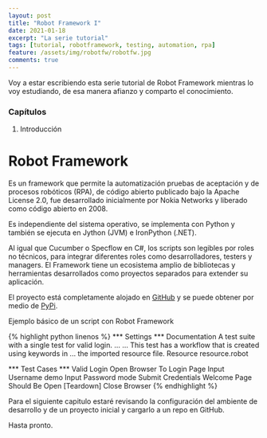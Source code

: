 ```yaml
---
layout: post
title: "Robot Framework I"
date: 2021-01-18
excerpt: "La serie tutorial"
tags: [tutorial, robotframework, testing, automation, rpa]
feature: /assets/img/robotfw/robotfw.jpg
comments: true
---
```

Voy a estar escribiendo esta serie tutorial de Robot Framework mientras lo voy estudiando, de esa manera afianzo y comparto el conocimiento.

### Capítulos 

1. Introducción

# Robot Framework

Es un framework que permite la automatización pruebas de aceptación y de procesos robóticos (RPA), de código abierto publicado bajo la Apache License 2.0, fue desarrollado inicialmente por Nokia Networks y liberado como código abierto en 2008.

Es independiente del sistema operativo, se implementa con Python y también se ejecuta en Jython (JVM) e IronPython (.NET).

Al igual que Cucumber o Specflow en C#, los scripts son legibles por roles no técnicos, para integrar diferentes roles como desarrolladores, testers y managers. El Framework tiene un ecosistema amplio de bibliotecas y herramientas desarrollados como proyectos separados para extender su aplicación. 

El proyecto está completamente alojado en [GitHub](https://github.com/robotframework/robotframework) y se puede obtener por medio de [PyPi](https://pypi.python.org/pypi/robotframework).

Ejemplo básico de un script con Robot Framework

{% highlight python linenos %}
*** Settings ***
Documentation     A test suite with a single test for valid login.
...
...               This test has a workflow that is created using keywords in
...               the imported resource file.
Resource          resource.robot

*** Test Cases ***
Valid Login
    Open Browser To Login Page
    Input Username    demo
    Input Password    mode
    Submit Credentials
    Welcome Page Should Be Open
    [Teardown]    Close Browser
{% endhighlight %}    

Para el siguiente capitulo estaré revisando la configuración del ambiente de desarrollo y de un proyecto inicial y cargarlo a un repo en GitHub.

Hasta pronto.
